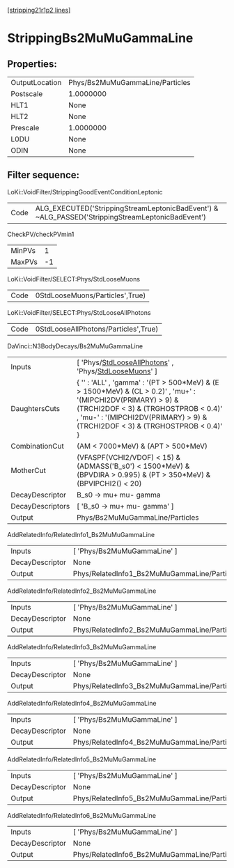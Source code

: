 [[stripping21r1p2 lines]](./stripping21r1p2-index)

# StrippingBs2MuMuGammaLine

## Properties:

|                |                                 |
|----------------|---------------------------------|
| OutputLocation | Phys/Bs2MuMuGammaLine/Particles |
| Postscale      | 1.0000000                       |
| HLT1           | None                            |
| HLT2           | None                            |
| Prescale       | 1.0000000                       |
| L0DU           | None                            |
| ODIN           | None                            |

## Filter sequence:

LoKi::VoidFilter/StrippingGoodEventConditionLeptonic

|      |                                                                                                  |
|------|--------------------------------------------------------------------------------------------------|
| Code | ALG_EXECUTED('StrippingStreamLeptonicBadEvent') & ~ALG_PASSED('StrippingStreamLeptonicBadEvent') |

CheckPV/checkPVmin1

|        |     |
|--------|-----|
| MinPVs | 1   |
| MaxPVs | -1  |

LoKi::VoidFilter/SELECT:Phys/StdLooseMuons

|      |                                 |
|------|---------------------------------|
| Code | 0StdLooseMuons/Particles',True) |

LoKi::VoidFilter/SELECT:Phys/StdLooseAllPhotons

|      |                                      |
|------|--------------------------------------|
| Code | 0StdLooseAllPhotons/Particles',True) |

DaVinci::N3BodyDecays/Bs2MuMuGammaLine

|                  |                                                                                                                                                                                                                                                |
|------------------|------------------------------------------------------------------------------------------------------------------------------------------------------------------------------------------------------------------------------------------------|
| Inputs           | [ 'Phys/[StdLooseAllPhotons](./stripping21r1p2-commonparticles-stdlooseallphotons)' , 'Phys/[StdLooseMuons](./stripping21r1p2-commonparticles-stdloosemuons)' ]                                                                              |
| DaughtersCuts    | { '' : 'ALL' , 'gamma' : '(PT \> 500\*MeV) & (E \> 1500\*MeV) & (CL \> 0.2)' , 'mu+' : '(MIPCHI2DV(PRIMARY) \> 9) & (TRCHI2DOF \< 3) & (TRGHOSTPROB \< 0.4)' , 'mu-' : '(MIPCHI2DV(PRIMARY) \> 9) & (TRCHI2DOF \< 3) & (TRGHOSTPROB \< 0.4)' } |
| CombinationCut   | (AM \< 7000\*MeV) & (APT \> 500\*MeV)                                                                                                                                                                                                          |
| MotherCut        | (VFASPF(VCHI2/VDOF) \< 15) & (ADMASS('B_s0') \< 1500\*MeV) & (BPVDIRA \> 0.995) & (PT \> 350\*MeV) & (BPVIPCHI2() \< 20)                                                                                                                       |
| DecayDescriptor  | B_s0 -\> mu+ mu- gamma                                                                                                                                                                                                                         |
| DecayDescriptors | [ 'B_s0 -\> mu+ mu- gamma' ]                                                                                                                                                                                                                 |
| Output           | Phys/Bs2MuMuGammaLine/Particles                                                                                                                                                                                                                |

AddRelatedInfo/RelatedInfo1_Bs2MuMuGammaLine

|                 |                                              |
|-----------------|----------------------------------------------|
| Inputs          | [ 'Phys/Bs2MuMuGammaLine' ]                |
| DecayDescriptor | None                                         |
| Output          | Phys/RelatedInfo1_Bs2MuMuGammaLine/Particles |

AddRelatedInfo/RelatedInfo2_Bs2MuMuGammaLine

|                 |                                              |
|-----------------|----------------------------------------------|
| Inputs          | [ 'Phys/Bs2MuMuGammaLine' ]                |
| DecayDescriptor | None                                         |
| Output          | Phys/RelatedInfo2_Bs2MuMuGammaLine/Particles |

AddRelatedInfo/RelatedInfo3_Bs2MuMuGammaLine

|                 |                                              |
|-----------------|----------------------------------------------|
| Inputs          | [ 'Phys/Bs2MuMuGammaLine' ]                |
| DecayDescriptor | None                                         |
| Output          | Phys/RelatedInfo3_Bs2MuMuGammaLine/Particles |

AddRelatedInfo/RelatedInfo4_Bs2MuMuGammaLine

|                 |                                              |
|-----------------|----------------------------------------------|
| Inputs          | [ 'Phys/Bs2MuMuGammaLine' ]                |
| DecayDescriptor | None                                         |
| Output          | Phys/RelatedInfo4_Bs2MuMuGammaLine/Particles |

AddRelatedInfo/RelatedInfo5_Bs2MuMuGammaLine

|                 |                                              |
|-----------------|----------------------------------------------|
| Inputs          | [ 'Phys/Bs2MuMuGammaLine' ]                |
| DecayDescriptor | None                                         |
| Output          | Phys/RelatedInfo5_Bs2MuMuGammaLine/Particles |

AddRelatedInfo/RelatedInfo6_Bs2MuMuGammaLine

|                 |                                              |
|-----------------|----------------------------------------------|
| Inputs          | [ 'Phys/Bs2MuMuGammaLine' ]                |
| DecayDescriptor | None                                         |
| Output          | Phys/RelatedInfo6_Bs2MuMuGammaLine/Particles |
